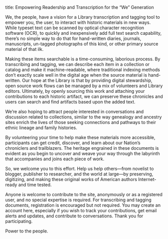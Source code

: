 title: Empowering Readership and Transcription for the “We” Generation

We, the people, have a vision for a Library transcription and tagging tool to empower you, the user, to interact with historic materials in new ways. While typeset text can be scanned by optical character recognition software (OCR), to quickly and inexpensively add full text search capability, there’s no simple way to do that for hand-written diaries, journals, manuscripts, un-tagged photographs of this kind, or other primary source material of that ilk.


Making these items searchable is a time-consuming, laborious process. By transcribing and tagging, we can describe each item in a collection or catalog and make it machine-readable, where traditional indexing methods don’t exactly scale well in the digital age when the source material is hand-written. Our hope at the Library is that by providing digital stewardship, open source work flows can be managed by a mix of volunteers and Library editors. Ultimately, by openly sourcing this work and attaching your contributions to each historic artifact, we can preserve these chronicles and users can search and find artifacts based upon the added text.

We’re also hoping to attract people interested in conversations and discussion related to collections, similar to the way genealogy and ancestry sites enrich the lives of those seeking connections and pathways to their ethnic lineage and family histories.

By volunteering your time to help make these materials more accessible, participants can get credit, discover, and learn about our Nation’s chroniclers and trailblazers. The heritage engrained in these documents is evident as you begin to uncover and weave your way through the labyrinth that accompanies and joins each piece of work.

So, we welcome you to this effort. Help us help others—from novelist to blogger, publisher to researcher, and the world at large—by preserving, digitizing, and making these original works of American authors Internet-ready and time tested.

Anyone is welcome to contribute to the site, anonymously or as a registered user, and no special expertise is required. For transcribing and tagging documents, registration is encouraged but not required. You may create an account here, especially if you wish to track your contributions, get email alerts and updates, and contribute to conversations. Thank you for participating.

Power to the people.
